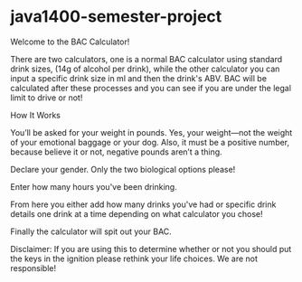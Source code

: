 # java1400-semester-project
Welcome to the BAC Calculator!

There are two calculators, one is a normal BAC calculator using standard drink sizes, (14g of alcohol per drink), while the other calculator you can input a specific drink size
in ml and then the drink's ABV. BAC will be calculated after these processes and you can see if you are under the legal limit to drive or not!

How It Works

You’ll be asked for your weight in pounds. Yes, your weight—not the weight of your emotional baggage or your dog. Also, it must be a positive number, because believe it or not, negative pounds aren’t a thing.

Declare your gender. Only the two biological options please!

Enter how many hours you've been drinking. 

From here you either add how many drinks you've had or specific drink details one drink at a time depending on what calculator you chose! 

Finally the calculator will spit out your BAC.

Disclaimer: If you are using this to determine whether or not you should put the keys in the ignition please rethink your life choices. We are not responsible!








